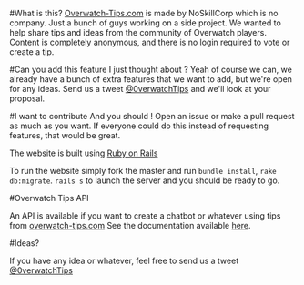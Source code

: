 #What is this?
[Overwatch-Tips.com](http://www.overwatch-tips.com) is made by NoSkillCorp which is no company. Just a bunch of guys working on a side project.
We wanted to help share tips and ideas from the community of Overwatch players.
Content is completely anonymous, and there is no login required to vote or create a tip.

#Can you add this feature I just thought about ?
Yeah of course we can, we already have a bunch of extra features that we want to add, but we're open for any ideas.
Send us a tweet [@0verwatchTips](https://twitter.com/0verwatchTips) and we'll look at your proposal.

#I want to contribute
And you should ! Open an issue or make a pull request as much as you want.
If everyone could do this instead of requesting features, that would be great.

The website is built using [Ruby on Rails](http://rubyonrails.org/)

To run the website simply fork the master and run `bundle install`, `rake db:migrate`.
`rails s` to launch the server and you should be ready to go.

#Overwatch Tips API

An API is available if you want to create a chatbot or whatever using tips from [overwatch-tips.com](http://www.overwatch-tips.com)
See the documentation available [here](https://github.com/NoSkillCorp/overwatch-tips/blob/master/API.md).

#Ideas? 

If you have any idea or whatever, feel free to send us a tweet [@0verwatchTips](https://twitter.com/0verwatchTips)
